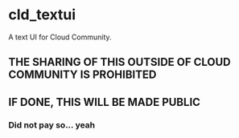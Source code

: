 # cld_textui
A text UI for Cloud Community.

## THE SHARING OF THIS OUTSIDE OF CLOUD COMMUNITY IS PROHIBITED
## IF DONE, THIS WILL BE MADE PUBLIC

### Did not pay so... yeah
